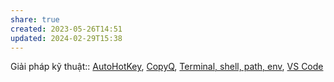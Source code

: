 ```yaml
---
share: true
created: 2023-05-26T14:51
updated: 2024-02-29T15:38
---
```

Giải pháp kỹ thuật:: [AutoHotKey](../Gi%E1%BA%A3i%20ph%C3%A1p%20k%E1%BB%B9%20thu%E1%BA%ADt/AutoHotKey.md), [CopyQ](../Gi%E1%BA%A3i%20ph%C3%A1p%20k%E1%BB%B9%20thu%E1%BA%ADt/CopyQ.md), [Terminal, shell, path, env](../Gi%E1%BA%A3i%20ph%C3%A1p%20k%E1%BB%B9%20thu%E1%BA%ADt/Terminal,%20shell,%20path,%20env.md), [VS Code](../Gi%E1%BA%A3i%20ph%C3%A1p%20k%E1%BB%B9%20thu%E1%BA%ADt/VS%20Code.md)